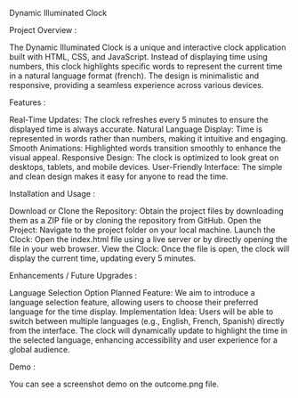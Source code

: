 Dynamic Illuminated Clock

Project Overview : 

The Dynamic Illuminated Clock is a unique and interactive clock application built with HTML, CSS, and JavaScript. Instead of displaying time using numbers, this clock highlights specific words to represent the current time in a natural language format (french). The design is minimalistic and responsive, providing a seamless experience across various devices.

Features : 

Real-Time Updates: The clock refreshes every 5 minutes to ensure the displayed time is always accurate.
Natural Language Display: Time is represented in words rather than numbers, making it intuitive and engaging.
Smooth Animations: Highlighted words transition smoothly to enhance the visual appeal.
Responsive Design: The clock is optimized to look great on desktops, tablets, and mobile devices.
User-Friendly Interface: The simple and clean design makes it easy for anyone to read the time.

Installation and Usage : 

Download or Clone the Repository: Obtain the project files by downloading them as a ZIP file or by cloning the repository from GitHub.
Open the Project: Navigate to the project folder on your local machine.
Launch the Clock: Open the index.html file using a live server or by directly opening the file in your web browser.
View the Clock: Once the file is open, the clock will display the current time, updating every 5 minutes.

Enhancements / Future Upgrades : 

Language Selection Option
Planned Feature: We aim to introduce a language selection feature, allowing users to choose their preferred language for the time display.
Implementation Idea: Users will be able to switch between multiple languages (e.g., English, French, Spanish) directly from the interface. The clock will dynamically update to highlight the time in the selected language, enhancing accessibility and user experience for a global audience.

Demo : 

You can see a screenshot demo on the outcome.png file. 
